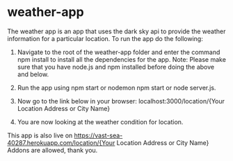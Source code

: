 # weather-app

The weather app is an app that uses the dark sky api to provide the weather information for a particular location.
To run the app do the following:
1. Navigate to the root of the weather-app folder and enter the command npm install to install all the dependencies for the app.
Note: Please make sure that you have node.js and npm installed before doing the above and below.

2. Run the app using npm start or nodemon npm start or node server.js.

3. Now go to the link below in your browser:
localhost:3000/location/{Your Location Address or City Name}

4. You are now looking at the weather condition for location.

This app is also live on https://vast-sea-40287.herokuapp.com/location/{Your Location Address or City Name}
Addons are allowed, thank you.
